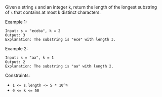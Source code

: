 Given a string `s` and an integer `k`, return the length of the longest substring of `s` that contains at most k distinct characters.

Example 1:
```
Input: s = "eceba", k = 2
Output: 3
Explanation: The substring is "ece" with length 3.
```

Example 2:
```
Input: s = "aa", k = 1
Output: 2
Explanation: The substring is "aa" with length 2.
```

Constraints:
* `1 <= s.length <= 5 * 10^4`
* `0 <= k <= 50`
